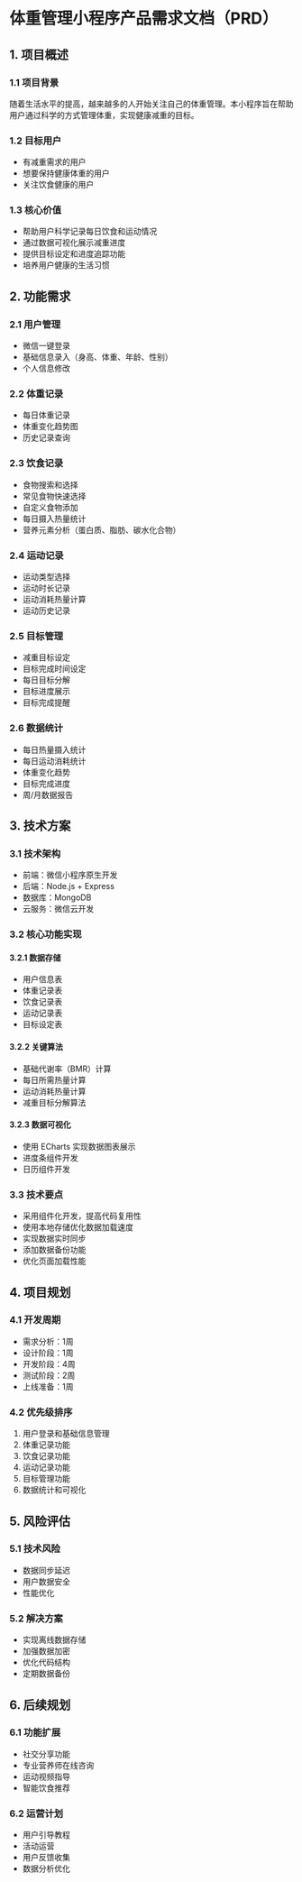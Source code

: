 # 体重管理小程序产品需求文档（PRD）

## 1. 项目概述

### 1.1 项目背景
随着生活水平的提高，越来越多的人开始关注自己的体重管理。本小程序旨在帮助用户通过科学的方式管理体重，实现健康减重的目标。

### 1.2 目标用户
- 有减重需求的用户
- 想要保持健康体重的用户
- 关注饮食健康的用户

### 1.3 核心价值
- 帮助用户科学记录每日饮食和运动情况
- 通过数据可视化展示减重进度
- 提供目标设定和进度追踪功能
- 培养用户健康的生活习惯

## 2. 功能需求

### 2.1 用户管理
- 微信一键登录
- 基础信息录入（身高、体重、年龄、性别）
- 个人信息修改

### 2.2 体重记录
- 每日体重记录
- 体重变化趋势图
- 历史记录查询

### 2.3 饮食记录
- 食物搜索和选择
- 常见食物快速选择
- 自定义食物添加
- 每日摄入热量统计
- 营养元素分析（蛋白质、脂肪、碳水化合物）

### 2.4 运动记录
- 运动类型选择
- 运动时长记录
- 运动消耗热量计算
- 运动历史记录

### 2.5 目标管理
- 减重目标设定
- 目标完成时间设定
- 每日目标分解
- 目标进度展示
- 目标完成提醒

### 2.6 数据统计
- 每日热量摄入统计
- 每日运动消耗统计
- 体重变化趋势
- 目标完成进度
- 周/月数据报告

## 3. 技术方案

### 3.1 技术架构
- 前端：微信小程序原生开发
- 后端：Node.js + Express
- 数据库：MongoDB
- 云服务：微信云开发

### 3.2 核心功能实现

#### 3.2.1 数据存储
- 用户信息表
- 体重记录表
- 饮食记录表
- 运动记录表
- 目标设定表

#### 3.2.2 关键算法
- 基础代谢率（BMR）计算
- 每日所需热量计算
- 运动消耗热量计算
- 减重目标分解算法

#### 3.2.3 数据可视化
- 使用 ECharts 实现数据图表展示
- 进度条组件开发
- 日历组件开发

### 3.3 技术要点
- 采用组件化开发，提高代码复用性
- 使用本地存储优化数据加载速度
- 实现数据实时同步
- 添加数据备份功能
- 优化页面加载性能

## 4. 项目规划

### 4.1 开发周期
- 需求分析：1周
- 设计阶段：1周
- 开发阶段：4周
- 测试阶段：2周
- 上线准备：1周

### 4.2 优先级排序
1. 用户登录和基础信息管理
2. 体重记录功能
3. 饮食记录功能
4. 运动记录功能
5. 目标管理功能
6. 数据统计和可视化

## 5. 风险评估

### 5.1 技术风险
- 数据同步延迟
- 用户数据安全
- 性能优化

### 5.2 解决方案
- 实现离线数据存储
- 加强数据加密
- 优化代码结构
- 定期数据备份

## 6. 后续规划

### 6.1 功能扩展
- 社交分享功能
- 专业营养师在线咨询
- 运动视频指导
- 智能饮食推荐

### 6.2 运营计划
- 用户引导教程
- 活动运营
- 用户反馈收集
- 数据分析优化 